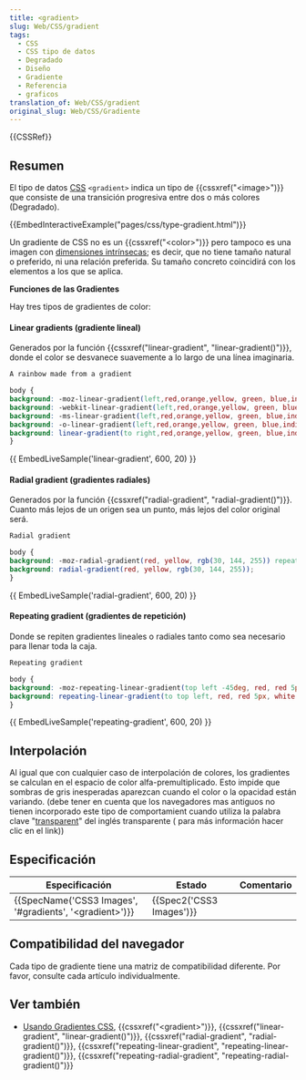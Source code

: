 ```yaml
---
title: <gradient>
slug: Web/CSS/gradient
tags:
  - CSS
  - CSS tipo de datos
  - Degradado
  - Diseño
  - Gradiente
  - Referencia
  - graficos
translation_of: Web/CSS/gradient
original_slug: Web/CSS/Gradiente
---
```

{{CSSRef}}

## Resumen

El tipo de datos [CSS](/es/docs/CSS) `<gradient>` indica un tipo de {{cssxref("&lt;image&gt;")}} que consiste de una transición progresiva entre dos o más colores (Degradado).

{{EmbedInteractiveExample("pages/css/type-gradient.html")}}

Un gradiente de CSS no es un {{cssxref("&lt;color&gt;")}} pero tampoco es una imagen con [dimensiones intrínsecas](/es/docs/Web/CSS/image#no_intrinsic); es decir, que no tiene tamaño natural o preferido, ni una relación preferida. Su tamaño concreto coincidirá con los elementos a los que se aplica.

**Funciones de las Gradientes**

Hay tres tipos de gradientes de color:

#### Linear gradients (gradiente lineal)

Generados por la función {{cssxref("linear-gradient", "linear-gradient()")}}, donde el color se desvanece suavemente a lo largo de una línea imaginaria.

```html
A rainbow made from a gradient
```

```css
body {
background: -moz-linear-gradient(left,red,orange,yellow, green, blue,indigo,violet);
background: -webkit-linear-gradient(left,red,orange,yellow, green, blue,indigo,violet);
background: -ms-linear-gradient(left,red,orange,yellow, green, blue,indigo,violet);
background: -o-linear-gradient(left,red,orange,yellow, green, blue,indigo,violet);
background: linear-gradient(to right,red,orange,yellow, green, blue,indigo,violet);
}
```

{{ EmbedLiveSample('linear-gradient', 600, 20) }}

#### Radial gradient (gradientes radiales)

Generados por la función {{cssxref("radial-gradient", "radial-gradient()")}}. Cuanto más lejos de un origen sea un punto, más lejos del color original será.

```html
Radial gradient

```

```css
body {
background: -moz-radial-gradient(red, yellow, rgb(30, 144, 255)) repeat scroll 0% 0% transparent;
background: radial-gradient(red, yellow, rgb(30, 144, 255));
}
```

{{ EmbedLiveSample('radial-gradient', 600, 20) }}

#### Repeating gradient (gradientes de repetición)

Donde se repiten gradientes lineales o radiales tanto como sea necesario para llenar toda la caja.

```html
Repeating gradient
```

```css
body {
background: -moz-repeating-linear-gradient(top left -45deg, red, red 5px, white 5px, white 10px);
background: repeating-linear-gradient(to top left, red, red 5px, white 5px, white 10px);
}
```

{{ EmbedLiveSample('repeating-gradient', 600, 20) }}

## Interpolación

Al igual que con cualquier caso de interpolación de colores, los gradientes se calculan en el espacio de color alfa-premultiplicado. Esto impide que sombras de gris inesperadas aparezcan cuando el color o la opacidad están variando. (debe tener en cuenta que los navegadores mas antiguos no tienen incorporado este tipo de comportamient cuando utiliza la palabra clave "[transparent](/es/docs/Web/CSS/color_value#transparent_keyword)" del inglés transparente ( para más información hacer clic en el link))

## Especificación

| Especificación                                                                   | Estado                           | Comentario |
| -------------------------------------------------------------------------------- | -------------------------------- | ---------- |
| {{SpecName('CSS3 Images', '#gradients', '&lt;gradient&gt;')}} | {{Spec2('CSS3 Images')}} |            |

## Compatibilidad del navegador

Cada tipo de gradiente tiene una matriz de compatibilidad diferente. Por favor, consulte cada artículo individualmente.

## Ver también

- [Usando Gradientes CSS](/es/docs/CSS/Using_CSS_gradients), {{cssxref("&lt;gradient&gt;")}}, {{cssxref("linear-gradient", "linear-gradient()")}}, {{cssxref("radial-gradient", "radial-gradient()")}}, {{cssxref("repeating-linear-gradient", "repeating-linear-gradient()")}}, {{cssxref("repeating-radial-gradient", "repeating-radial-gradient()")}}
